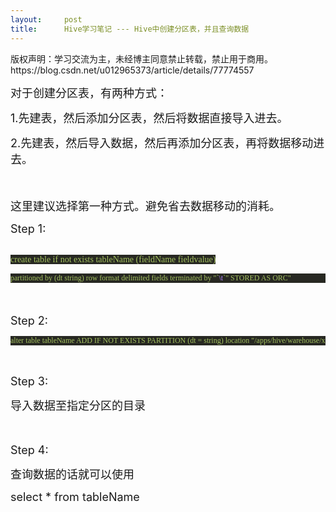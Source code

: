 ```yaml
---
layout:     post
title:      Hive学习笔记 --- Hive中创建分区表，并且查询数据
---
```

<div id="article_content" class="article_content clearfix csdn-tracking-statistics" data-pid="blog" data-mod="popu_307" data-dsm="post">
								<div class="article-copyright">
					版权声明：学习交流为主，未经博主同意禁止转载，禁止用于商用。					https://blog.csdn.net/u012965373/article/details/77774557				</div>
								            <link rel="stylesheet" href="https://csdnimg.cn/release/phoenix/template/css/ck_htmledit_views-f76675cdea.css">
						<div class="htmledit_views" id="content_views">
                
<p><span style="font-size:18px;">对于创建分区表，有两种方式：</span></p>
<p><span style="font-size:18px;">1.先建表，然后添加分区表，然后将数据直接导入进去。</span></p>
<p><span style="font-size:18px;">2.先建表，然后导入数据，然后再添加分区表，再将数据移动进去。</span></p>
<p><span style="font-size:18px;"><br></span></p>
<p><span style="font-size:18px;">这里建议选择第一种方式。避免省去数据移动的消耗。</span></p>
<p><span style="font-size:18px;">Step 1:</span></p>
<p><br><span style="color:rgb(165,194,97);font-family:Menlo;background-color:rgb(39,40,34);">create table if not exists tableName (fieldName fieldvalue)</span></p>
<pre style="background-color:rgb(39,40,34);font-size:9pt;color:rgb(248,248,242);font-family:Menlo;"><span style="color:rgb(165,194,97);">partitioned by (dt string) row format delimited fields terminated by "`</span><span style="color:rgb(174,129,255);">\t</span><span style="color:rgb(165,194,97);">`" STORED AS ORC"</span></pre>
<pre style="background-color:rgb(39,40,34);font-size:9pt;color:rgb(248,248,242);font-family:Menlo;"></pre>
<pre style="background-color:rgb(39,40,34);font-size:9pt;color:rgb(248,248,242);font-family:Menlo;"></pre>
<pre style="background-color:rgb(39,40,34);font-size:9pt;color:rgb(248,248,242);font-family:Menlo;"></pre>
<p></p>
<p><span style="font-size:18px;"></span></p>
<p><span style="font-size:18px;">Step 2:</span></p>
<p></p>
<pre style="background-color:#272822;color:#f8f8f2;font-family:Menlo;font-size:9pt;"><span style="color:#a5c261;">alter table tableName ADD IF NOT EXISTS PARTITION (dt = string</span><span style="color:#a5c261;">) </span><span style="color:#a5c261;">location "/apps/hive/warehouse/xxx/</span></pre>
<span style="font-size:18px;"><br></span>
<p></p>
<p><span style="font-size:18px;">Step 3:</span></p>
<p><span style="font-size:18px;">导入数据至指定分区的目录</span></p>
<p><span style="font-size:18px;"><br></span></p>
<p><span style="font-size:18px;">Step 4:</span></p>
<p><span style="font-size:18px;">查询数据的话就可以使用</span></p>
<p><span style="font-size:18px;">select * from tableName</span></p>
<p><br></p>
<p><br></p>
            </div>
                </div>